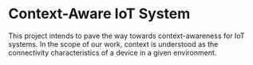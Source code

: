 # Context-Aware IoT System

This project intends to pave the way towards context-awareness for IoT systems. In the scope of our work, context is understood as the connectivity characteristics of a device in a given environment.
